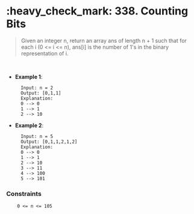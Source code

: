 <h1>:heavy_check_mark: 338. Counting Bits</h1>
<blockquote>Given an integer n, return an array ans of length n + 1 such that for each i (0 <= i <= n), ans[i] is the number of 1's in the binary representation of i.
</blockquote><br>

* **Example 1**:<br>

        Input: n = 2
        Output: [0,1,1]
        Explanation:
        0 --> 0
        1 --> 1
        2 --> 10
      
* **Example 2**:<br>

        Input: n = 5
        Output: [0,1,1,2,1,2]
        Explanation:
        0 --> 0
        1 --> 1
        2 --> 10
        3 --> 11
        4 --> 100
        5 --> 101

### **Constraints**

        0 <= n <= 105
